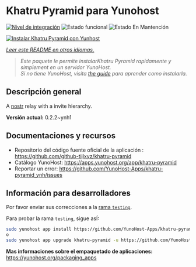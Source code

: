 <!--
Este archivo README esta generado automaticamente<https://github.com/YunoHost/apps/tree/master/tools/readme_generator>
No se debe editar a mano.
-->

# Khatru Pyramid para Yunohost

[![Nivel de integración](https://apps.yunohost.org/badge/integration/khatru-pyramid)](https://ci-apps.yunohost.org/ci/apps/khatru-pyramid/)
![Estado funcional](https://apps.yunohost.org/badge/state/khatru-pyramid)
![Estado En Mantención](https://apps.yunohost.org/badge/maintained/khatru-pyramid)

[![Instalar Khatru Pyramid con Yunhost](https://install-app.yunohost.org/install-with-yunohost.svg)](https://install-app.yunohost.org/?app=khatru-pyramid)

*[Leer este README en otros idiomas.](./ALL_README.md)*

> *Este paquete le permite instalarKhatru Pyramid rapidamente y simplement en un servidor YunoHost.*  
> *Si no tiene YunoHost, visita [the guide](https://yunohost.org/install) para aprender como instalarla.*

## Descripción general

A [nostr](https://github.com/nostr-protocol/nostr) relay with a invite hierarchy.



**Versión actual:** 0.2.2~ynh1
## Documentaciones y recursos

- Repositorio del código fuente oficial de la aplicación : <https://github.com/github-tijlxyz/khatru-pyramid>
- Catálogo YunoHost: <https://apps.yunohost.org/app/khatru-pyramid>
- Reportar un error: <https://github.com/YunoHost-Apps/khatru-pyramid_ynh/issues>

## Información para desarrolladores

Por favor enviar sus correcciones a la [rama `testing`](https://github.com/YunoHost-Apps/khatru-pyramid_ynh/tree/testing).

Para probar la rama `testing`, sigue asÍ:

```bash
sudo yunohost app install https://github.com/YunoHost-Apps/khatru-pyramid_ynh/tree/testing --debug
o
sudo yunohost app upgrade khatru-pyramid -u https://github.com/YunoHost-Apps/khatru-pyramid_ynh/tree/testing --debug
```

**Mas informaciones sobre el empaquetado de aplicaciones:** <https://yunohost.org/packaging_apps>
